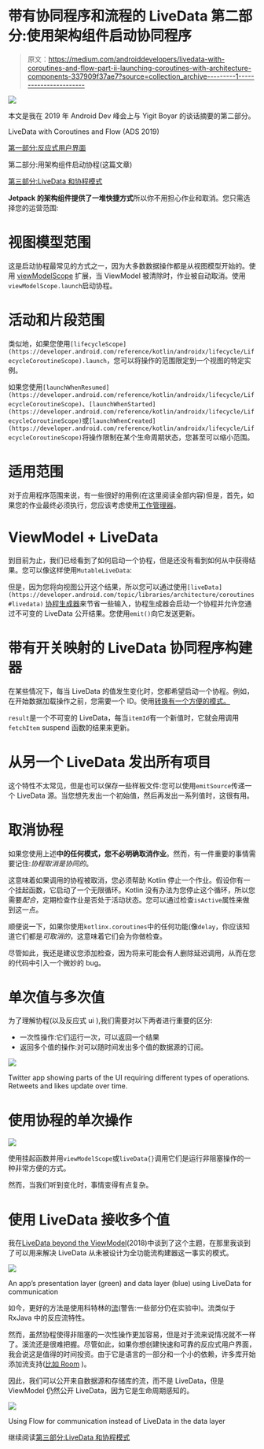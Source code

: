 # 带有协同程序和流程的 LiveData 第二部分:使用架构组件启动协同程序

> 原文：<https://medium.com/androiddevelopers/livedata-with-coroutines-and-flow-part-ii-launching-coroutines-with-architecture-components-337909f37ae7?source=collection_archive---------1----------------------->

![](img/948170b74bfd574483cc861a75a26f95.png)

本文是我在 2019 年 Android Dev 峰会上与 Yigit Boyar 的谈话摘要的第二部分。

LiveData with Coroutines and Flow (ADS 2019)

[第一部分:反应式用户界面](/p/b20f676d25d7)

第二部分:用架构组件启动协程(这篇文章)

[第三部分:LiveData 和协程模式](/p/592485a4a85a)

**Jetpack 的架构组件提供了一堆快捷方式**所以你不用担心作业和取消。您只需选择您的运营范围:

# 视图模型范围

这是启动协程最常见的方式之一，因为大多数数据操作都是从视图模型开始的。使用 [viewModelScope](https://developer.android.com/topic/libraries/architecture/coroutines#viewmodelscope) 扩展，当 ViewModel 被清除时，作业被自动取消。使用`viewModelScope.launch`启动协程。

# 活动和片段范围

类似地，如果您使用`[lifecycleScope](https://developer.android.com/reference/kotlin/androidx/lifecycle/LifecycleCoroutineScope).launch`，您可以将操作的范围限定到一个视图的特定实例。

如果您使用`[launchWhenResumed](https://developer.android.com/reference/kotlin/androidx/lifecycle/LifecycleCoroutineScope)`、`[launchWhenStarted](https://developer.android.com/reference/kotlin/androidx/lifecycle/LifecycleCoroutineScope)`或`[launchWhenCreated](https://developer.android.com/reference/kotlin/androidx/lifecycle/LifecycleCoroutineScope)`将操作限制在某个生命周期状态，您甚至可以缩小范围。

# 适用范围

对于应用程序范围来说，有一些很好的用例(在这里阅读全部内容)但是，首先，如果您的作业最终必须执行，您应该考虑使用[工作管理器](https://developer.android.com/topic/libraries/architecture/workmanager)。

# ViewModel + LiveData

到目前为止，我们已经看到了如何启动一个协程，但是还没有看到如何从中获得结果。您可以像这样使用`MutableLiveData`:

但是，因为您将向视图公开这个结果，所以您可以通过使用`[liveData](https://developer.android.com/topic/libraries/architecture/coroutines#livedata)` [协程生成器](https://developer.android.com/topic/libraries/architecture/coroutines#livedata)来节省一些输入，协程生成器会启动一个协程并允许您通过不可变的 LiveData 公开结果。您使用`emit()`向它发送更新。

# 带有开关映射的 LiveData 协同程序构建器

在某些情况下，每当 LiveData 的值发生变化时，您都希望启动一个协程。例如，在开始数据加载操作之前，您需要一个 ID。使用[转换有一个方便的模式。](https://developer.android.com/reference/android/arch/lifecycle/Transformations#switchMap(android.arch.lifecycle.LiveData%3CX%3E,%20android.arch.core.util.Function%3CX,%20android.arch.lifecycle.LiveData%3CY%3E%3E))

`result`是一个不可变的 LiveData，每当`itemId`有一个新值时，它就会用调用`fetchItem` suspend 函数的结果来更新。

# 从另一个 LiveData 发出所有项目

这个特性不太常见，但是也可以保存一些样板文件:您可以使用`emitSource`传递一个 LiveData 源。当您想先发出一个初始值，然后再发出一系列值时，这很有用。

# 取消协程

如果您使用上述**中的任何模式，您不必明确取消作业**。然而，有一件重要的事情需要记住:*协程取消是协同的*。

这意味着如果调用的协程被取消，您必须帮助 Kotlin 停止一个作业。假设你有一个挂起函数，它启动了一个无限循环。Kotlin 没有办法为您停止这个循环，所以您需要*配合*，定期检查作业是否处于活动状态。您可以通过检查`isActive`属性来做到这一点。

顺便说一下，如果你使用`kotlinx.coroutines`中的任何功能(像`delay`，你应该知道它们都是*可取消的*，这意味着它们会为你做检查。

尽管如此，我还是建议您添加检查，因为将来可能会有人删除延迟调用，从而在您的代码中引入一个微妙的 bug。

# 单次值与多次值

为了理解协程(以及反应式 ui ),我们需要对以下两者进行重要的区分:

*   一次性操作:它们运行一次，可以返回一个结果
*   返回多个值的操作:对可以随时间发出多个值的数据源的订阅。

![](img/d953dbbd1f75069b4d163ff8fa90f0b7.png)

Twitter app showing parts of the UI requiring different types of operations. Retweets and likes update over time.

# 使用协程的单次操作

![](img/4260444aceb70e27d6b5cd10901103ab.png)

使用挂起函数并用`viewModelScope`或`liveData{}`调用它们是运行非阻塞操作的一种非常方便的方式。

然而，当我们听到变化时，事情变得有点复杂。

# 使用 LiveData 接收多个值

我在[LiveData beyond the ViewModel](/androiddevelopers/livedata-beyond-the-viewmodel-reactive-patterns-using-transformations-and-mediatorlivedata-fda520ba00b7)(2018)中谈到了这个主题，在那里我谈到了可以用来解决 LiveData 从未被设计为全功能流构建器这一事实的模式。

![](img/167d6ab9195b4d2586f03ae1f297295a.png)

An app’s presentation layer (green) and data layer (blue) using LiveData for communication

如今，更好的方法是使用科特林的[流](https://kotlinlang.org/docs/reference/coroutines/flow.html)(警告:一些部分仍在实验中)。流类似于 RxJava 中的反应流特性。

然而，虽然协程使得非阻塞的一次性操作更加容易，但是对于流来说情况就不一样了。溪流还是很难把握。尽管如此，如果你想创建快速和可靠的反应式用户界面，我会说这是值得的时间投资。由于它是语言的一部分和一个小的依赖，许多库开始添加流支持([比如 Room](/androiddevelopers/room-flow-273acffe5b57) )。

因此，我们可以公开来自数据源和存储库的流，而不是 LiveData，但是 ViewModel 仍然公开 LiveData，因为它是生命周期感知的。

![](img/0864daacb9a958a761ef342de76e551a.png)

Using Flow for communication instead of LiveData in the data layer

继续阅读[第三部分:LiveData 和协程模式](/p/592485a4a85a)